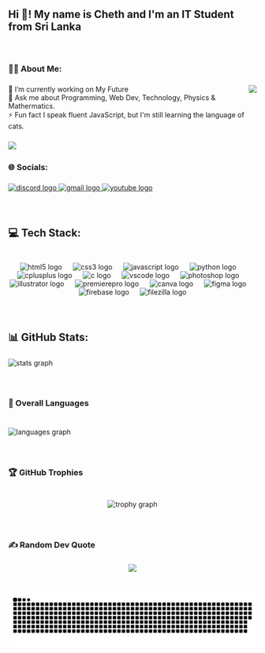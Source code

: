<h2 align="left">Hi 👋! My name is Cheth and I'm an IT Student from Sri Lanka</h2>

###

<br clear="both">

<h3 align="left">🤹‍♂️ About Me:</h3>

###

<img align="right" height="150" src="https://media.tenor.com/m1Mr-khUDVgAAAAC/anime-hacking.gif"  />

###

<p align="left">🔭 I’m currently working on My Future<br>💬 Ask me about Programming, Web Dev, Technology, Physics & Mathermatics.<br>⚡ Fun fact I speak fluent JavaScript, but I'm still learning the language of cats.</p>

###

<div align="left">
  <img src="https://visitor-badge.laobi.icu/badge?page_id=geek-cheth.geek-cheth&left_color=darkslateblue&right_color=firebrick&left_text=Profile%20Views"  />
</div>

###

<h3 align="left">🌐 Socials:</h3>

###

<div align="left">
  <a href="https://chethina.vercel.app/raw/discord-id.txt">
    <img src="https://img.shields.io/static/v1?message=Discord&logo=discord&label=&color=7289DA&logoColor=white&labelColor=&style=for-the-badge" height="30" alt="discord logo" />
  </a>
  <a href="mailto:lgrandiduchethina@gmail.com" target="_blank">
    <img src="https://img.shields.io/static/v1?message=Gmail&logo=gmail&label=&color=D14836&logoColor=white&labelColor=&style=for-the-badge" height="30" alt="gmail logo" />
  </a>
  <a href="https://www.youtube.com/@cheth_unknown" target="_blank">
    <img src="https://img.shields.io/static/v1?message=Youtube&logo=youtube&label=&color=FF0000&logoColor=white&labelColor=&style=for-the-badge" height="30" alt="youtube logo" />
  </a>
</div>







###

<br clear="both">

<h2 align="left">💻 Tech Stack:</h2>

###

<br clear="both">

<div align="center">
  <img src="https://cdn.jsdelivr.net/gh/devicons/devicon/icons/html5/html5-original.svg" height="40" alt="html5 logo"  />
  <img width="14" />
  <img src="https://cdn.jsdelivr.net/gh/devicons/devicon/icons/css3/css3-original.svg" height="40" alt="css3 logo"  />
  <img width="14" />
  <img src="https://cdn.jsdelivr.net/gh/devicons/devicon/icons/javascript/javascript-original.svg" height="40" alt="javascript logo"  />
  <img width="14" />
  <img src="https://cdn.jsdelivr.net/gh/devicons/devicon/icons/python/python-original.svg" height="40" alt="python logo"  />
  <img width="14" />
  <img src="https://cdn.jsdelivr.net/gh/devicons/devicon/icons/cplusplus/cplusplus-original.svg" height="40" alt="cplusplus logo"  />
  <img width="14" />
  <img src="https://cdn.jsdelivr.net/gh/devicons/devicon/icons/c/c-original.svg" height="40" alt="c logo"  />
  <img width="14" />
  <img src="https://cdn.jsdelivr.net/gh/devicons/devicon/icons/vscode/vscode-original.svg" height="40" alt="vscode logo"  />
  <img width="14" />
  <img src="https://cdn.jsdelivr.net/gh/devicons/devicon/icons/photoshop/photoshop-plain.svg" height="40" alt="photoshop logo"  />
  <img width="14" />
  <img src="https://cdn.jsdelivr.net/gh/devicons/devicon/icons/illustrator/illustrator-plain.svg" height="40" alt="illustrator logo"  />
  <img width="14" />
  <img src="https://cdn.jsdelivr.net/gh/devicons/devicon/icons/premierepro/premierepro-plain.svg" height="40" alt="premierepro logo"  />
  <img width="14" />
  <img src="https://cdn.jsdelivr.net/gh/devicons/devicon/icons/canva/canva-original.svg" height="40" alt="canva logo"  />
  <img width="14" />
  <img src="https://cdn.jsdelivr.net/gh/devicons/devicon/icons/figma/figma-original.svg" height="40" alt="figma logo"  />
  <img width="14" />
  <img src="https://cdn.jsdelivr.net/gh/devicons/devicon/icons/firebase/firebase-plain.svg" height="40" alt="firebase logo"  />
  <img width="14" />
  <img src="https://cdn.jsdelivr.net/gh/devicons/devicon/icons/filezilla/filezilla-plain.svg" height="40" alt="filezilla logo"  />
</div>

###

<br clear="both">

<h2 align="left">📊 GitHub Stats:</h2>

###

<div align="left">
  <img src="https://github-readme-stats.vercel.app/api?username=geek-cheth&hide_title=false&hide_rank=false&show_icons=true&include_all_commits=true&count_private=true&disable_animations=false&theme=merko&locale=en&hide_border=false" height="180" alt="stats graph"  />
</div>

###

<br clear="both">

<h3 align="left">🎯 Overall Languages</h3>

###

<br clear="both">

<div align="left">
  <img src="https://github-readme-stats.vercel.app/api/top-langs?username=geek-cheth&locale=en&hide_title=false&layout=compact&card_width=320&langs_count=5&theme=merko&hide_border=false&custom_title=Languages%20used" height="150" alt="languages graph"  />
</div>

###

<br clear="both">

<h3 align="left">🏆 GitHub Trophies</h3>

###

<br clear="both">

<div align="center">
  <img src="https://github-profile-trophy.vercel.app?username=geek-cheth&theme=matrix&column=5&margin-h=4&no-bg=true&no-frame=true&row=1" height="150" alt="trophy graph"  />
</div>

###

<br clear="both">

<h3 align="left">✍️ Random Dev Quote</h3>

###

<div align="center">
  <img height="500" src="https://goglobalways.com/wp-content/uploads/2023/04/8-1.jpg"  />
</div>

###

<br clear="both">

<picture>
  <source media="(prefers-color-scheme: dark)" srcset="https://raw.githubusercontent.com/geek-cheth/geek-cheth/output/github-snake-dark.svg" />
  <source media="(prefers-color-scheme: light)" srcset="https://raw.githubusercontent.com/geek-cheth/geek-cheth/output/github-snake.svg" />
  <img alt="github-snake" src="https://raw.githubusercontent.com/geek-cheth/geek-cheth/output/github-snake.svg" />
</picture>
